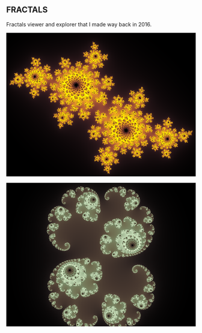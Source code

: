 FRACTALS
--------

Fractals viewer and explorer that I made way back in 2016.

![screenshot 1](./screenshot_1.png)

![screenshot 2](./screenshot_2.png)
